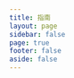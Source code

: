 ```yaml
---
title: 指南
layout: page
sidebar: false
page: true
footer: false
aside: false
---
```


<DashboardView title="指南"/>

<script setup>
import { DashboardView } from '../components'
</script>